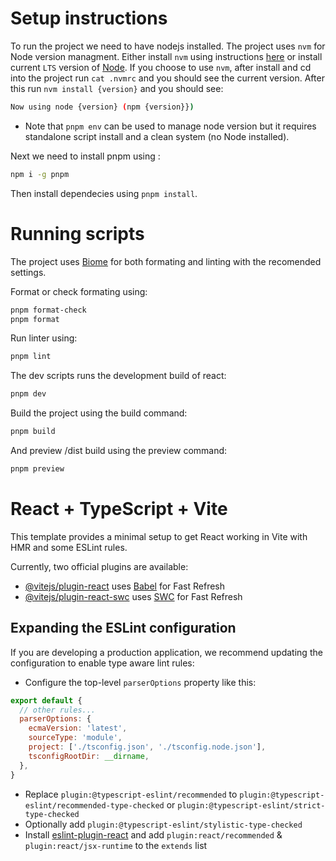 # Setup instructions

To run the project we need to have nodejs installed. The project uses `nvm` for Node version managment. Either install `nvm` using instructions [here](https://github.com/nvm-sh/nvm?tab=readme-ov-file#installing-and-updating) or install current `LTS` version of [Node](https://nodejs.org/en/download). If you choose to use `nvm`, after install and cd into the project run `cat .nvmrc` and you should see the current version. After this run `nvm install {version}` and you should see:

```bash
Now using node {version} (npm {version}})
```
* Note that `pnpm env` can be used to manage node version but it requires standalone script install and a clean system (no Node installed). 

Next we need to install pnpm using :

```bash
npm i -g pnpm
```

Then install dependecies using `pnpm install`.

# Running scripts 

The project uses [Biome](https://biomejs.dev/) for both formating and linting with the recomended settings.

Format or check formating using:

```bash
pnpm format-check
pnpm format
```
Run linter using:

```bash
pnpm lint
```

The dev scripts runs the development build of react:

```bash
pnpm dev
```

Build the project using the build command:

```bash
pnpm build
```

And preview /dist build using the preview command:

```bash
pnpm preview
```

# React + TypeScript + Vite

This template provides a minimal setup to get React working in Vite with HMR and some ESLint rules.

Currently, two official plugins are available:

- [@vitejs/plugin-react](https://github.com/vitejs/vite-plugin-react/blob/main/packages/plugin-react/README.md) uses [Babel](https://babeljs.io/) for Fast Refresh
- [@vitejs/plugin-react-swc](https://github.com/vitejs/vite-plugin-react-swc) uses [SWC](https://swc.rs/) for Fast Refresh

## Expanding the ESLint configuration

If you are developing a production application, we recommend updating the configuration to enable type aware lint rules:

- Configure the top-level `parserOptions` property like this:

```js
export default {
  // other rules...
  parserOptions: {
    ecmaVersion: 'latest',
    sourceType: 'module',
    project: ['./tsconfig.json', './tsconfig.node.json'],
    tsconfigRootDir: __dirname,
  },
}
```

- Replace `plugin:@typescript-eslint/recommended` to `plugin:@typescript-eslint/recommended-type-checked` or `plugin:@typescript-eslint/strict-type-checked`
- Optionally add `plugin:@typescript-eslint/stylistic-type-checked`
- Install [eslint-plugin-react](https://github.com/jsx-eslint/eslint-plugin-react) and add `plugin:react/recommended` & `plugin:react/jsx-runtime` to the `extends` list

